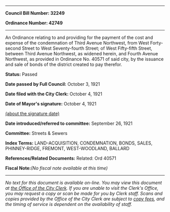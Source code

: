 

********

**Council Bill Number: 32249**
   
**Ordinance Number: 42749**
********

 An Ordinance relating to and providing for the payment of the cost and expense of the condemnation of Third Avenue Northwest, from West Forty-second Street to West Seventy-fourth Street; of West Fifty-fifth Street, between Third Avenue Northwest, as widened herein, and Fourth Avenue Northwest, as provided in Ordinance No. 40571 of said city, by the issuance and sale of bonds of the district created to pay therefor.

**Status:** Passed
   
**Date passed by Full Council:** October 3, 1921
   
**Date filed with the City Clerk:** October 4, 1921
   
**Date of Mayor's signature:** October 4, 1921
   
[(about the signature date)](/~public/approvaldate.htm)
   
   
   
**Date introduced/referred to committee:** September 26, 1921
   
**Committee:** Streets & Sewers
   
   
**Index Terms:** LAND-ACQUISITION, CONDEMNATION, BONDS, SALES, PHINNEY-RIDGE, FREMONT, WEST-WOODLAND, BALLARD

**References/Related Documents:** Related: Ord 40571

**Fiscal Note:**_(No fiscal note available at this time)_
********

_No text for this document is available on-line. You may view this document at [the Office of the City Clerk](http://www.seattle.gov/leg/clerk/contactUs.htm). If you are unable to visit the Clerk's Office, you may request a copy or scan be made for you by Clerk staff. Scans and copies provided by the Office of the City Clerk are subject to [copy fees](http://clerk.seattle.gov/~public/clerkfees.htm), and the timing of service is dependent on the availability of staff._


